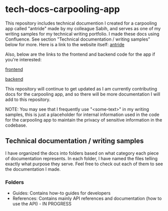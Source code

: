 # tech-docs-carpooling-app

This repository includes technical documention I created for a carpooling app called "antride" made by my colleague Sabih, and serves as one of my writing samples for my technical writing portfolio. I made these docs using Confluence. See section "Technical documentation / writing samples" below for more. 
Here is a link to the website itself:
[antride](https://ant-ride-1dvw.vercel.app/)

Also, below are the links to the frontend and backend code for the app if you're interested:

[frontend](https://github.com/kleenkanteen/ant-ride-backend/)

[backend](https://github.com/kleenkanteen/ant-ride)

This repository will continue to get updated as I am currently contributing docs for the carpooling app, and so there will be more documentation I will add to this repository.

NOTE: You may see that I frequently use "\<some-text\>" in my writing samples, this is just a placeholder for internal information used in the code for the carpooling app to maintain the privacy of sensitive
information in the codebase.

## Technical documentation / writing samples ##
I have organized the docs into folders based on what category each piece of documentation represents.
In each folder, I have named the files telling exactly what purpose they serve. Feel free to check out each of them to see
the documentation I made.

### Folders ###
- Guides: Contains how-to guides for developers
- References: Contains mainly API references and documentation (how to use the API) - IN PROGRESS
